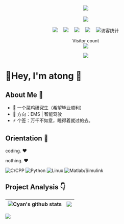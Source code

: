 <!-- 动态打字效果 -->
<h1 align="center">
  <a href="www.atong.run">
    <img src="https://readme-typing-svg.herokuapp.com/?lines=Hello%2C%20World!;欢迎来到孙大统的主页!&center=true&size=27">
  </a>
</h1>

<!-- 敲代码的图片 -->
<div align="center" ><img order-radius="100px" src="https://tong-1306822294.cos.ap-beijing.myqcloud.com/tong/picture/202212222312468.gif"/></div>
<br>

<!-- 个人资料徽标 -->
<div align="center">
  <a href="www.atong.run"><img src="https://img.shields.io/badge/website-%E4%B8%AA%E4%BA%BA%E7%BD%91%E7%AB%99-blue"></a>&emsp;
  <a href="https://www.csdn.net/"><img src="https://img.shields.io/badge/CSDN-%E5%8D%9A%E5%AE%A2-c32136"></a>&emsp;
  <a href="https://space.bilibili.com/385227660?spm_id_from=333.1007.0.0"><img src="https://img.shields.io/badge/bilibili-B%E7%AB%99-ff69b4"></a>&emsp;
  <a href="https://www.zhihu.com/people/qian-lan-wa"><img src="https://img.shields.io/badge/zhihu-%E7%9F%A5%E4%B9%8E-blue"></a>&emsp;
<!-- 访客数统计徽标 -->
  <img src="https://visitor-badge.glitch.me/badge?page_id=atongrun" alt="访客统计" /></div>

  <p align="center">
    Visitor count<br><img src="https://profile-counter.glitch.me/atongrun/count.svg" />
</p>


<!-- 贪吃蛇代码贡献图 -->
<div align="center"><img src="https://tong-1306822294.cos.ap-beijing.myqcloud.com/tong/picture/202212222311275.svg" /></div>



# 🙋Hey, I'm atong :wave:



## About Me :raised_hands:

- 🔭 一个菜鸡研究生（希望毕业顺利）
- 🤔 方向：EMS | 智能驾驶
- ⚡ 个签：万千不如意，睡得着就过的去。 

</p>

## Orientation :dart:

coding. :heart:

nothing. :heart:

<p>

![C/CPP](https://img.shields.io/badge/-CPP-red?logo=CPP&logoColor=white)
![Python](https://img.shields.io/badge/-Python-blue?logo=Python&logoColor=white)
![Linux](https://img.shields.io/badge/-Linux-yellow?logo=Linux&logoColor=white)
![Matlab/Simulink](https://img.shields.io/badge/-Matlab-blue?logo=Matlab&logoColor=white)
  
</p>

## Project Analysis :point_down:

| <img align="center" src="https://github-readme-stats.vercel.app/api?username=atongrun&show_icons=true&include_all_commits=true&theme=buefy&hide_border=true" alt="Cyan's github stats" /> | <img align="center" src="https://github-readme-stats.vercel.app/api/top-langs/?username=atongrun&layout=compact&theme=buefy&hide_border=true" /> |
| ------------- | ------------- |

![](https://github-profile-trophy.vercel.app/?username=Cyan-Xmw&theme=flat&column=7&margin-w=10)
